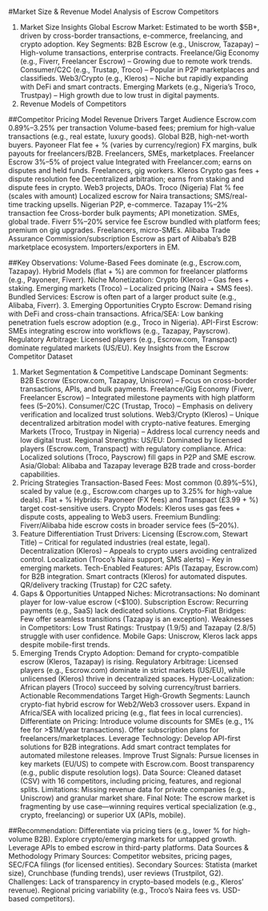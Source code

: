 #Market Size & Revenue Model Analysis of Escrow Competitors
1. Market Size Insights
Global Escrow Market: Estimated to be worth $5B+, driven by cross-border transactions, e-commerce, freelancing, and crypto adoption.
Key Segments:
B2B Escrow (e.g., Uniscrow, Tazapay) – High-volume transactions, enterprise contracts.
Freelance/Gig Economy (e.g., Fiverr, Freelancer Escrow) – Growing due to remote work trends.
Consumer/C2C (e.g., Trustap, Troco) – Popular in P2P marketplaces and classifieds.
Web3/Crypto (e.g., Kleros) – Niche but rapidly expanding with DeFi and smart contracts.
Emerging Markets (e.g., Nigeria’s Troco, Trustpay) – High growth due to low trust in digital payments.
2. Revenue Models of Competitors

##Competitor
Pricing Model
Revenue Drivers
Target Audience
Escrow.com
0.89%–3.25% per transaction
Volume-based fees; premium for high-value transactions (e.g., real estate, luxury goods).
Global B2B, high-net-worth buyers.
Payoneer
Flat fee + % (varies by currency/region)
FX margins, bulk payouts for freelancers/B2B.
Freelancers, SMEs, marketplaces.
Freelancer Escrow
3%–5% of project value
Integrated with Freelancer.com; earns on disputes and held funds.
Freelancers, gig workers.
Kleros
Crypto gas fees + dispute resolution fee
Decentralized arbitration; earns from staking and dispute fees in crypto.
Web3 projects, DAOs.
Troco (Nigeria)
Flat % fee (scales with amount)
Localized escrow for Naira transactions; SMS/real-time tracking upsells.
Nigerian P2P, e-commerce.
Tazapay
1%–2% transaction fee
Cross-border bulk payments; API monetization.
SMEs, global trade.
Fiverr
5%–20% service fee
Escrow bundled with platform fees; premium on gig upgrades.
Freelancers, micro-SMEs.
Alibaba Trade Assurance
Commission/subscription
Escrow as part of Alibaba’s B2B marketplace ecosystem.
Importers/exporters in EM.


##Key Observations:
Volume-Based Fees dominate (e.g., Escrow.com, Tazapay).
Hybrid Models (flat + %) are common for freelancer platforms (e.g., Payoneer, Fiverr).
Niche Monetization:
Crypto (Kleros) – Gas fees + staking.
Emerging markets (Troco) – Localized pricing (Naira + SMS fees).
Bundled Services: Escrow is often part of a larger product suite (e.g., Alibaba, Fiverr).
3. Emerging Opportunities
Crypto Escrow: Demand rising with DeFi and cross-chain transactions.
Africa/SEA: Low banking penetration fuels escrow adoption (e.g., Troco in Nigeria).
API-First Escrow: SMEs integrating escrow into workflows (e.g., Tazapay, Payscrow).
Regulatory Arbitrage: Licensed players (e.g., Escrow.com, Transpact) dominate regulated markets (US/EU).
Key Insights from the Escrow Competitor Dataset
1. Market Segmentation & Competitive Landscape
Dominant Segments:
B2B Escrow (Escrow.com, Tazapay, Uniscrow) – Focus on cross-border transactions, APIs, and bulk payments.
Freelance/Gig Economy (Fiverr, Freelancer Escrow) – Integrated milestone payments with high platform fees (5–20%).
Consumer/C2C (Trustap, Troco) – Emphasis on delivery verification and localized trust solutions.
Web3/Crypto (Kleros) – Unique decentralized arbitration model with crypto-native features.
Emerging Markets (Troco, Trustpay in Nigeria) – Address local currency needs and low digital trust.
Regional Strengths:
US/EU: Dominated by licensed players (Escrow.com, Transpact) with regulatory compliance.
Africa: Localized solutions (Troco, Payscrow) fill gaps in P2P and SME escrow.
Asia/Global: Alibaba and Tazapay leverage B2B trade and cross-border capabilities.
2. Pricing Strategies
Transaction-Based Fees: Most common (0.89%–5%), scaled by value (e.g., Escrow.com charges up to 3.25% for high-value deals).
Flat + % Hybrids: Payoneer (FX fees) and Transpact (£3.99 + %) target cost-sensitive users.
Crypto Models: Kleros uses gas fees + dispute costs, appealing to Web3 users.
Freemium Bundling: Fiverr/Alibaba hide escrow costs in broader service fees (5–20%).
3. Feature Differentiation
Trust Drivers:
Licensing (Escrow.com, Stewart Title) – Critical for regulated industries (real estate, legal).
Decentralization (Kleros) – Appeals to crypto users avoiding centralized control.
Localization (Troco’s Naira support, SMS alerts) – Key in emerging markets.
Tech-Enabled Features:
APIs (Tazapay, Escrow.com) for B2B integration.
Smart contracts (Kleros) for automated disputes.
QR/delivery tracking (Trustap) for C2C safety.
4. Gaps & Opportunities
Untapped Niches:
Microtransactions: No dominant player for low-value escrow (<$100).
Subscription Escrow: Recurring payments (e.g., SaaS) lack dedicated solutions.
Crypto-Fiat Bridges: Few offer seamless transitions (Tazapay is an exception).
Weaknesses in Competitors:
Low Trust Ratings: Trustpay (1.9/5) and Tazapay (2.8/5) struggle with user confidence.
Mobile Gaps: Uniscrow, Kleros lack apps despite mobile-first trends.
5. Emerging Trends
Crypto Adoption: Demand for crypto-compatible escrow (Kleros, Tazapay) is rising.
Regulatory Arbitrage: Licensed players (e.g., Escrow.com) dominate in strict markets (US/EU), while unlicensed (Kleros) thrive in decentralized spaces.
Hyper-Localization: African players (Troco) succeed by solving currency/trust barriers.
Actionable Recommendations
Target High-Growth Segments:
Launch crypto-fiat hybrid escrow for Web2/Web3 crossover users.
Expand in Africa/SEA with localized pricing (e.g., flat fees in local currencies).
Differentiate on Pricing:
Introduce volume discounts for SMEs (e.g., 1% fee for >$1M/year transactions).
Offer subscription plans for freelancers/marketplaces.
Leverage Technology:
Develop API-first solutions for B2B integrations.
Add smart contract templates for automated milestone releases.
Improve Trust Signals:
Pursue licenses in key markets (EU/US) to compete with Escrow.com.
Boost transparency (e.g., public dispute resolution logs).
Data Source: Cleaned dataset (CSV) with 16 competitors, including pricing, features, and regional splits.
Limitations: Missing revenue data for private companies (e.g., Uniscrow) and granular market share.
Final Note: The escrow market is fragmenting by use case—winning requires vertical specialization (e.g., crypto, freelancing) or superior UX (APIs, mobile).

##Recommendation:
Differentiate via pricing tiers (e.g., lower % for high-volume B2B).
Explore crypto/emerging markets for untapped growth.
Leverage APIs to embed escrow in third-party platforms.
Data Sources & Methodology
Primary Sources: Competitor websites, pricing pages, SEC/FCA filings (for licensed entities).
Secondary Sources: Statista (market size), Crunchbase (funding trends), user reviews (Trustpilot, G2).
Challenges:
Lack of transparency in crypto-based models (e.g., Kleros’ revenue).
Regional pricing variability (e.g., Troco’s Naira fees vs. USD-based competitors).



